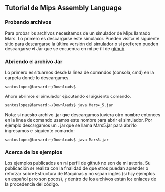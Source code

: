 ## Tutorial de Mips Assembly Language

### Probando archivos

Para probar los archivos necesitamos de un simulador de Mips llamado Mars. Lo primero es descargarse este simulador.
Pueden visitar el siguiente sitio para descargarse la última versión del [simulador](http://courses.missouristate.edu/KenVollmar/mars/download.htm) o si prefieren pueden descargarse el Jar que se encuentra en mi perfil de [github](https://github.com/santoslopez/MipsAssemblyLanguage/blob/master/Mars4_5.jar)

### Abriendo el archivo Jar
Lo primero es situarnos desde la línea de comandos (consola, cmd) en la carpeta donde lo descargamos.
```markdown
santoslopez@harvard:~/Downloads$
```
Ahora abrimos el simulador ejecutando el siguiente comando:
```markdown
santoslopez@harvard:~/Downloads$ java Mars4_5.jar
```

Nota: si nuestro archivo .jar que descargamos tuviera otro nombre entonces en la línea de comando usamos este nombre para abrir el simulador. Por ejemplo descargamos un . jar que se llama Mars5.jar para abrirlo ingresamos el siguiente comando:
```markdown
santoslopez@harvard:~/Downloads$ java Mars5.jar
```

### Acerca de los ejemplos

Los ejemplos publicados en mi perfil de github no son de mi autoría. Su publicación se realiza con la finalidad de que otros
puedan aprender o reforzar sobre Estructura de Máquinas y no sepan inglés (si hay ejemplos en español pero son pocos), y dentro de los archivos están los enlaces de la procedencia del código.
